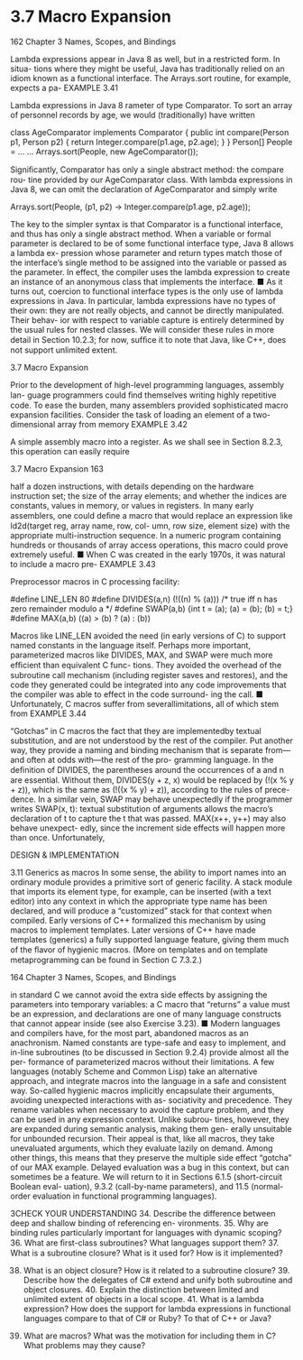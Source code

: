 # 3.7 Macro Expansion

162 Chapter 3 Names, Scopes, and Bindings

Lambda expressions appear in Java 8 as well, but in a restricted form. In situa- tions where they might be useful, Java has traditionally relied on an idiom known as a functional interface. The Arrays.sort routine, for example, expects a pa- EXAMPLE 3.41

Lambda expressions in Java 8 rameter of type Comparator. To sort an array of personnel records by age, we would (traditionally) have written

class AgeComparator implements Comparator<Person> { public int compare(Person p1, Person p2) { return Integer.compare(p1.age, p2.age); } } Person[] People = ... ... Arrays.sort(People, new AgeComparator());

Signiﬁcantly, Comparator has only a single abstract method: the compare rou- tine provided by our AgeComparator class. With lambda expressions in Java 8, we can omit the declaration of AgeComparator and simply write

Arrays.sort(People, (p1, p2) -> Integer.compare(p1.age, p2.age));

The key to the simpler syntax is that Comparator is a functional interface, and thus has only a single abstract method. When a variable or formal parameter is declared to be of some functional interface type, Java 8 allows a lambda ex- pression whose parameter and return types match those of the interface’s single method to be assigned into the variable or passed as the parameter. In effect, the compiler uses the lambda expression to create an instance of an anonymous class that implements the interface. ■ As it turns out, coercion to functional interface types is the only use of lambda expressions in Java. In particular, lambda expressions have no types of their own: they are not really objects, and cannot be directly manipulated. Their behav- ior with respect to variable capture is entirely determined by the usual rules for nested classes. We will consider these rules in more detail in Section 10.2.3; for now, sufﬁce it to note that Java, like C++, does not support unlimited extent.

3.7 Macro Expansion

Prior to the development of high-level programming languages, assembly lan- guage programmers could ﬁnd themselves writing highly repetitive code. To ease the burden, many assemblers provided sophisticated macro expansion facilities. Consider the task of loading an element of a two-dimensional array from memory EXAMPLE 3.42

A simple assembly macro into a register. As we shall see in Section 8.2.3, this operation can easily require

3.7 Macro Expansion 163

half a dozen instructions, with details depending on the hardware instruction set; the size of the array elements; and whether the indices are constants, values in memory, or values in registers. In many early assemblers, one could deﬁne a macro that would replace an expression like ld2d(target reg, array name, row, col- umn, row size, element size) with the appropriate multi-instruction sequence. In a numeric program containing hundreds or thousands of array access operations, this macro could prove extremely useful. ■ When C was created in the early 1970s, it was natural to include a macro pre- EXAMPLE 3.43

Preprocessor macros in C processing facility:

#define LINE_LEN 80 #define DIVIDES(a,n) (!((n) % (a))) /* true iff n has zero remainder modulo a */ #define SWAP(a,b) {int t = (a); (a) = (b); (b) = t;} #define MAX(a,b) ((a) > (b) ? (a) : (b))

Macros like LINE_LEN avoided the need (in early versions of C) to support named constants in the language itself. Perhaps more important, parameterized macros like DIVIDES, MAX, and SWAP were much more efﬁcient than equivalent C func- tions. They avoided the overhead of the subroutine call mechanism (including register saves and restores), and the code they generated could be integrated into any code improvements that the compiler was able to effect in the code surround- ing the call. ■ Unfortunately, C macros suffer from severallimitations, all of which stem from EXAMPLE 3.44

“Gotchas” in C macros the fact that they are implementedby textual substitution, and are not understood by the rest of the compiler. Put another way, they provide a naming and binding mechanism that is separate from—and often at odds with—the rest of the pro- gramming language. In the deﬁnition of DIVIDES, the parentheses around the occurrences of a and n are essential. Without them, DIVIDES(y + z, x) would be replaced by (!(x % y + z)), which is the same as (!((x % y) + z)), according to the rules of prece- dence. In a similar vein, SWAP may behave unexpectedly if the programmer writes SWAP(x, t): textual substitution of arguments allows the macro’s declaration of t to capture the t that was passed. MAX(x++, y++) may also behave unexpect- edly, since the increment side effects will happen more than once. Unfortunately,

DESIGN & IMPLEMENTATION

3.11 Generics as macros In some sense, the ability to import names into an ordinary module provides a primitive sort of generic facility. A stack module that imports its element type, for example, can be inserted (with a text editor) into any context in which the appropriate type name has been declared, and will produce a “customized” stack for that context when compiled. Early versions of C++ formalized this mechanism by using macros to implement templates. Later versions of C++ have made templates (generics) a fully supported language feature, giving them much of the ﬂavor of hygienic macros. (More on templates and on template metaprogramming can be found in Section C 7.3.2.)

164 Chapter 3 Names, Scopes, and Bindings

in standard C we cannot avoid the extra side effects by assigning the parameters into temporary variables: a C macro that “returns” a value must be an expression, and declarations are one of many language constructs that cannot appear inside (see also Exercise 3.23). ■ Modern languages and compilers have, for the most part, abandoned macros as an anachronism. Named constants are type-safe and easy to implement, and in-line subroutines (to be discussed in Section 9.2.4) provide almost all the per- formance of parameterized macros without their limitations. A few languages (notably Scheme and Common Lisp) take an alternative approach, and integrate macros into the language in a safe and consistent way. So-called hygienic macros implicitly encapsulate their arguments, avoiding unexpected interactions with as- sociativity and precedence. They rename variables when necessary to avoid the capture problem, and they can be used in any expression context. Unlike subrou- tines, however, they are expanded during semantic analysis, making them gen- erally unsuitable for unbounded recursion. Their appeal is that, like all macros, they take unevaluated arguments, which they evaluate lazily on demand. Among other things, this means that they preserve the multiple side effect “gotcha” of our MAX example. Delayed evaluation was a bug in this context, but can sometimes be a feature. We will return to it in Sections 6.1.5 (short-circuit Boolean eval- uation), 9.3.2 (call-by-name parameters), and 11.5 (normal-order evaluation in functional programming languages).

3CHECK YOUR UNDERSTANDING 34. Describe the difference between deep and shallow binding of referencing en- vironments. 35. Why are binding rules particularly important for languages with dynamic scoping? 36. What are ﬁrst-class subroutines? What languages support them? 37. What is a subroutine closure? What is it used for? How is it implemented?

38. What is an object closure? How is it related to a subroutine closure? 39. Describe how the delegates of C# extend and unify both subroutine and object closures. 40. Explain the distinction between limited and unlimited extent of objects in a local scope. 41. What is a lambda expression? How does the support for lambda expressions in functional languages compare to that of C# or Ruby? To that of C++ or Java?

42. What are macros? What was the motivation for including them in C? What problems may they cause?


